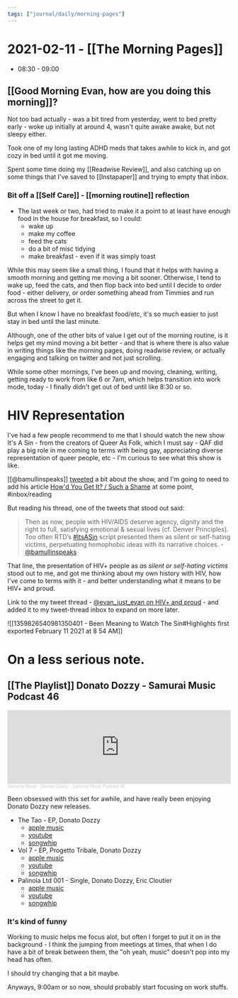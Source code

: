 ```yaml
---
tags: ["journal/daily/morning-pages"]
---
```


# 2021-02-11 - [[The Morning Pages]]

- 08:30 - 09:00

## [[Good Morning Evan, how are you doing this morning]]?

Not too bad actually - was a bit tired from yesterday, went to bed pretty early - woke up initially at around 4, wasn't quite awake awake, but not sleepy either.

Took one of my long lasting ADHD meds that takes awhile to kick in, and got cozy in bed until it got me moving.

Spent some time doing my [[Readwise Review]], and also catching up on some things that I've saved to [[Instapaper]] and trying to empty that inbox.

### Bit off a [[Self Care]] - [[morning routine]] reflection 

- The last week or two, had tried to make it a point to at least have enough food in the house for breakfast, so I could:
	- wake up 
	- make my coffee
	-  feed the cats
	-  do a bit of misc tidying
	-  make breakfast - even if it was simply toast 

While this may seem like a small thing, I found that it helps with having a smooth morning and getting me moving a bit sooner. Otherwise, I tend to wake up, feed the cats, and then flop back into bed until I decide to order food - either delivery, or order something ahead from Timmies and run across the street to get it.

But when I know I have no breakfast food/etc, it's so much easier to just stay in bed until the last minute. 

Although, one of the other bits of value I get out of the morning routine, is it helps get my mind moving a bit better - and that is where there is also value in writing things like the morning pages, doing readwise review, or actually engaging and talking on twitter and not just scrolling. 

While some other mornings, I've been up and moving, cleaning, writing, getting ready to work from like 6 or 7am, which helps transition into work mode, today - I finally didn't get out of bed until like 8:30 or so.

# HIV Representation

I've had a few people recommend to me that I should watch the new show It's A Sin - from the creators of Queer As Folk, which I must say - QAF did play a big role in me coming to terms with being gay, appreciating diverse representation of queer people, etc - I'm curious to see what this show is like.

[[@bamullinspeaks]] [tweeted](https://twitter.com/bamullinspeaks/status/1359767814249320450) a bit about the show, and I'm going to need to add his article [How'd You Get It? / Such a Shame](https://brianmullin.substack.com/p/howd-you-get-it-such-a-shame) at some point, #inbox/reading 

But reading his thread, one of the tweets that stood out said:

> Then as now, people with HIV/AIDS deserve agency, dignity and the right to full, satisfying emotional & sexual lives (cf. Denver Principles). Too often RTD’s [#ItsASin](https://twitter.com/hashtag/ItsASin?src=hashtag_click) script presented them as silent or self-hating victims, perpetuating homophobic ideas with its narrative choices. - [@bamullinspeaks](https://twitter.com/bamullinspeaks/status/1359767814249320450)

That line, the presentation of HIV+ people as  _as silent or self-hating victims_ stood out to me, and got me thinking about my own history with HIV, how I've come to terms with it - and better understanding what it means to be HIV+ and proud. 

Link to the my tweet thread - [@evan_just_evan on HIV+ and proud](https://twitter.com/evan_just_evan/status/1359826540981350401) - and added it to my tweet-thread inbox to expand on more later. 

![[1359826540981350401 - Been Meaning to Watch The Sin#Highlights first exported February 11 2021 at 8 54 AM]]

# On a less serious note.

## [[The Playlist]] Donato Dozzy - Samurai Music Podcast 46

<iframe width="100%" height="166" scrolling="no" frameborder="no" allow="autoplay" src="https://w.soundcloud.com/player/?url=https%3A//api.soundcloud.com/tracks/932177257&color=%23ff5500&auto_play=false&hide_related=false&show_comments=true&show_user=true&show_reposts=false&show_teaser=true"></iframe><div style="font-size: 10px; color: #cccccc;line-break: anywhere;word-break: normal;overflow: hidden;white-space: nowrap;text-overflow: ellipsis; font-family: Interstate,Lucida Grande,Lucida Sans Unicode,Lucida Sans,Garuda,Verdana,Tahoma,sans-serif;font-weight: 100;"><a href="https://soundcloud.com/samuraimusicgroup" title="Samurai Music" target="_blank" style="color: #cccccc; text-decoration: none;">Samurai Music</a> · <a href="https://soundcloud.com/samuraimusicgroup/donato-dozzy-samurai-music-podcast-46" title="Donato Dozzy - Samurai Music Podcast 46" target="_blank" style="color: #cccccc; text-decoration: none;">Donato Dozzy - Samurai Music Podcast 46</a></div>

Been obsessed with this set for awhile, and have really been enjoying Donato Dozzy new releases.

- The Tao - EP,  Donato Dozzy 
	-  [apple music](https://music.apple.com/us/album/the-tao-ep/1539092137)
	-  [youtube](https://www.youtube.com/playlist?list=OLAK5uy_m9UPJJ1vhR_qJZjdnHcYwzqHbU24Z_SpQ)
	-  [songwhip](https://songwhip.com/donato-dozzy/the-tao)
- Vol 7 - EP, Progetto Tribale, Donato Dozzy 
	-  [apple music](https://music.apple.com/us/album/vol-7-ep/1532707290)
	-  [youtube](https://www.youtube.com/playlist?list=OLAK5uy_m7aym1658PQbqPna_CYmCVoDpSWwDdY20)
	-  [songwhip](https://songwhip.com/progettotribale/vol-7)
-  Palinoia Ltd 001 - Single, Donato Dozzy, Eric Cloutier 
	-  [apple music](https://music.apple.com/us/album/palinoia-ltd-001-single/1507867249) 
	-   [youtube](https://www.youtube.com/playlist?list=OLAK5uy_nEwL3Ca6My40KMok2zCMli2serxzYN5hY)
	-   [songwhip](https://songwhip.com/donato-dozzy/palinoia-ltd-001)

### It's kind of funny

Working to music helps me focus alot, but often I forget to put it on in the background - I think the jumping from meetings at times, that when I do have a bit of break between them, the "oh yeah, music" doesn't pop into my head has often.

I should try changing that a bit maybe.

Anyways, 9:00am or so now, should probably start focusing on work stuffs.